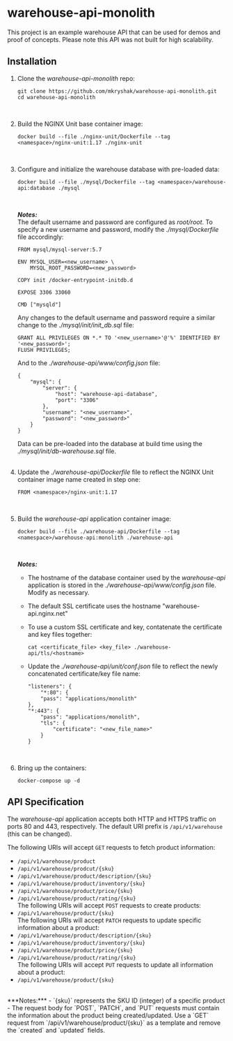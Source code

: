 # warehouse-api-monolith
This project is an example warehouse API that can be used for demos and proof of concepts. Please note this API was not built for high scalability.

## Installation ##
1. Clone the *warehouse-api-monolith* repo:
   
   ```
   git clone https://github.com/mkryshak/warehouse-api-monolith.git
   cd warehouse-api-monolith
   ```
   <br>
2. Build the NGINX Unit base container image:
   
   ```
   docker build --file ./nginx-unit/Dockerfile --tag <namespace>/nginx-unit:1.17 ./nginx-unit
   ```
   <br>
3. Configure and initialize the warehouse database with pre-loaded data:
   
   ```
   docker build --file ./mysql/Dockerfile --tag <namespace>/warehouse-api:database ./mysql
   ```
   <br>
   
   ***Notes:***   
   The default username and password are configured as *root/root*. To specify a new username and password, modify the *./mysql/Dockerfile* file accordingly:
   
   ```
   FROM mysql/mysql-server:5.7
   
   ENV MYSQL_USER=<new_username> \
       MYSQL_ROOT_PASSWORD=<new_password>
   
   COPY init /docker-entrypoint-initdb.d
   
   EXPOSE 3306 33060
   
   CMD ["mysqld"]
   ```
   
   Any changes to the default username and password require a similar change to the *./mysql/init/init_db.sql* file:
   
   ```
   GRANT ALL PRIVILEGES ON *.* TO '<new_username>'@'%' IDENTIFIED BY '<new_password>';
   FLUSH PRIVILEGES;
   ```
   
   And to the *./warehouse-api/www/config.json* file:
   
   ```
   {
       "mysql": {
           "server": {
               "host": "warehouse-api-database",
               "port": "3306"
           },
           "username": "<new_username>",
           "password": "<new_password>"
       }
   }
   ```
   
   Data can be pre-loaded into the database at build time using the *./mysql/init/db-warehouse.sql* file.   
   <br>
4. Update the *./warehouse-api/Dockerfile* file to reflect the NGINX Unit container image name created in step one:
   
   ```
   FROM <namespace>/nginx-unit:1.17
   ```
   <br>
5. Build the *warehouse-api* application container image:
   
   ```
   docker build --file ./warehouse-api/Dockerfile --tag <namespace>/warehouse-api:monolith ./warehouse-api
   ```
   <br>
   
   ***Notes:***
   - The hostname of the database container used by the *warehouse-api* application is stored in the *./warehouse-api/www/config.json* file. Modify as necessary.
   - The default SSL certificate uses the hostname "warehouse-api.nginx.net"
   - To use a custom SSL certificate and key, contatenate the certificate and key files together:
     
     ```cat <certificate_file> <key_file> ./warehouse-api/tls/<hostname>```
       
   - Update the *./warehouse-api/unit/conf.json* file to reflect the newly concatenated certificate/key file name:
     
     ```
     "listeners": {
         "*:80": {
         "pass": "applications/monolith"
     },
     "*:443": {
         "pass": "applications/monolith",
         "tls": {
             "certificate": "<new_file_name>"
         }
     }
     ```
     <br>  
6. Bring up the containers:
   
   ```
   docker-compose up -d
   ```

## API Specification ##
The *warehouse-api* application accepts both HTTP and HTTPS traffic on ports 80 and 443, respectively.  The default URI prefix is `/api/v1/warehouse` (this can be changed).

The following URIs will accept `GET` requests to fetch product information:
- `/api/v1/warehouse/product`
- `/api/v1/warehouse/prodcut/{sku}`
- `/api/v1/warehouse/product/description/{sku}`
- `/api/v1/warehouse/product/inventory/{sku}`
- `/api/v1/warehouse/product/price/{sku}`
- `/api/v1/warehouse/product/rating/{sku}`
  <br>
The following URIs will accept `POST` requests to create products:
- `/api/v1/warehouse/product/{sku}`
  <br>
The following URIs will accept `PATCH` requests to update specific information about a product:
- `/api/v1/warehouse/product/description/{sku}`
- `/api/v1/warehouse/product/inventory/{sku}`
- `/api/v1/warehouse/product/price/{sku}`
- `/api/v1/warehouse/product/rating/{sku}`
  <br>
The following URIs will accept `PUT` requests to update all information about a product:
- `/api/v1/warehouse/product/{sku}`
<br>
***Notes:***
- `{sku}` represents the SKU ID (integer) of a specific product
- The request body for `POST`, `PATCH`, and `PUT` requests must contain the information about the product being created/updated. Use a `GET` request from `/api/v1/warehouse/product/{sku}` as a template and remove the `created` and `updated` fields.
